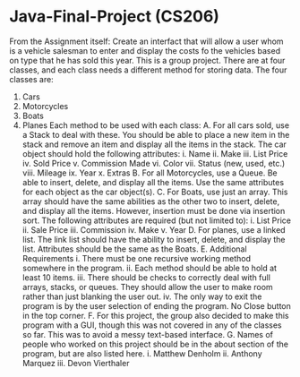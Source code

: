 # Java-Final-Project (CS206)
From the Assignment itself:
Create an interfact that will allow a user whom is a vehicle salesman to enter and display the costs fo the vehicles based on type that he has sold this year. This is a group project. There are at four classes, and each class needs a different method for storing data. The four classes are:
1. Cars
2. Motorcycles
3. Boats
4. Planes
Each method to be used with each class:
A. For all cars sold, use a Stack to deal with these. You should be able to place a new item in the stack and remove an item and display all the items in the stack. The car object should hold the following attributes:
  i. Name
  ii. Make
  iii. List Price
  iv. Sold Price
  v. Commission Made
  vi. Color
  vii. Status (new, used, etc.)
  viii. Mileage
  ix. Year
  x. Extras
B. For all Motorcycles, use a Queue. Be able to insert, delete, and display all the items. Use the same attributes for each object as the car object(s).
C. For Boats, use just an array. This array should have the same abilities as the other two to insert, delete, and display all the items. However, insertion must be done via insertion sort. The following attributes are required (but not limited to):
  i. List Price
  ii. Sale Price
  iii. Commission
  iv. Make
  v. Year
D. For planes, use a linked list. The link list should have the ability to insert, delete, and display the list. Attributes should be the same as the Boats.
E. Additional Requirements
  i. There must be one recursive working method somewhere in the program.
  ii. Each method should be able to hold at least 10 items.
  iii. There should be checks to correctly deal with full arrays, stacks, or queues. They should allow the user to make room rather than just blanking the user out.
  iv. The only way to exit the program is by the user selection of ending the program. No Close button in the top corner.
F. For this project, the group also decided to make this program with a GUI, though this was not covered in any of the classes so far. This was to avoid a messy text-based interface.
G. Names of people who worked on this project should be in the about section of the program, but are also listed here.
  i. Matthew Denholm
  ii. Anthony Marquez
  iii. Devon Vierthaler
